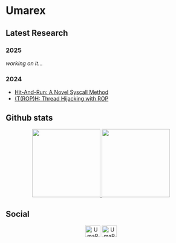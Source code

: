 # Umarex

## Latest Research

### 2025
*working on it...*

### 2024
- <a href="https://infosecwriteups.com/hit-and-run-a-novel-syscall-method-for-bypassing-edrs-via-veh-and-call-stack-theft-e2f399d71eeb" target="blank">Hit-And-Run: A Novel Syscall Method</a>
- <a href="https://infosecwriteups.com/t-rop-h-thread-hijacking-without-executable-memory-allocation-d746c102a9ca" target="blank">(T(ROP)H: Thread Hijacking with ROP</a>

## Github stats

<p align="center">
  
  <a href="https://github.com/UmaRex01">
    <img height="180em" src="https://github-readme-stats-eight-theta.vercel.app/api?username=UmaRex01&show_icons=true&theme=algolia&include_all_commits=true&count_private=true"/>
  </a>
  
  <a href="https://github.com/UmaRex01">
    <img height="180em" src="https://github-readme-stats-eight-theta.vercel.app/api/top-langs/?username=UmaRex01&layout=compact&langs_count=8&theme=algolia"/>
  </a>
  
</p>

## Social

<div align="center" style="vertical-align:bottom;">
  <a href="https://twitter.com/UmaRex01" target="blank"><img align="center" src="https://raw.githubusercontent.com/rahuldkjain/github-profile-readme-generator/master/src/images/icons/Social/twitter.svg" alt="UmaRex01" height="30" width="40" /></a>
  <a href="https://medium.com/@umarex01" target="blank"><img align="center" src="https://raw.githubusercontent.com/rahuldkjain/github-profile-readme-generator/master/src/images/icons/Social/medium.svg" alt="UmaRex01" height="30" width="40" /></a>
</div>
